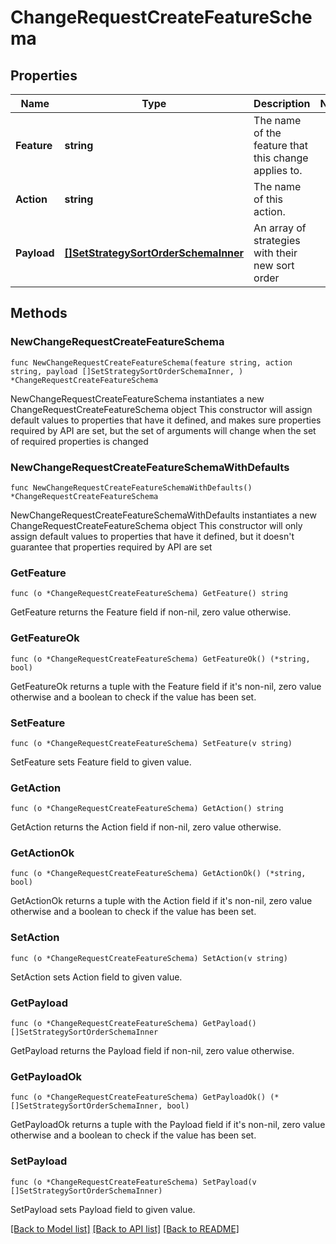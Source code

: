 # ChangeRequestCreateFeatureSchema

## Properties

Name | Type | Description | Notes
------------ | ------------- | ------------- | -------------
**Feature** | **string** | The name of the feature that this change applies to. | 
**Action** | **string** | The name of this action. | 
**Payload** | [**[]SetStrategySortOrderSchemaInner**](SetStrategySortOrderSchemaInner.md) | An array of strategies with their new sort order | 

## Methods

### NewChangeRequestCreateFeatureSchema

`func NewChangeRequestCreateFeatureSchema(feature string, action string, payload []SetStrategySortOrderSchemaInner, ) *ChangeRequestCreateFeatureSchema`

NewChangeRequestCreateFeatureSchema instantiates a new ChangeRequestCreateFeatureSchema object
This constructor will assign default values to properties that have it defined,
and makes sure properties required by API are set, but the set of arguments
will change when the set of required properties is changed

### NewChangeRequestCreateFeatureSchemaWithDefaults

`func NewChangeRequestCreateFeatureSchemaWithDefaults() *ChangeRequestCreateFeatureSchema`

NewChangeRequestCreateFeatureSchemaWithDefaults instantiates a new ChangeRequestCreateFeatureSchema object
This constructor will only assign default values to properties that have it defined,
but it doesn't guarantee that properties required by API are set

### GetFeature

`func (o *ChangeRequestCreateFeatureSchema) GetFeature() string`

GetFeature returns the Feature field if non-nil, zero value otherwise.

### GetFeatureOk

`func (o *ChangeRequestCreateFeatureSchema) GetFeatureOk() (*string, bool)`

GetFeatureOk returns a tuple with the Feature field if it's non-nil, zero value otherwise
and a boolean to check if the value has been set.

### SetFeature

`func (o *ChangeRequestCreateFeatureSchema) SetFeature(v string)`

SetFeature sets Feature field to given value.


### GetAction

`func (o *ChangeRequestCreateFeatureSchema) GetAction() string`

GetAction returns the Action field if non-nil, zero value otherwise.

### GetActionOk

`func (o *ChangeRequestCreateFeatureSchema) GetActionOk() (*string, bool)`

GetActionOk returns a tuple with the Action field if it's non-nil, zero value otherwise
and a boolean to check if the value has been set.

### SetAction

`func (o *ChangeRequestCreateFeatureSchema) SetAction(v string)`

SetAction sets Action field to given value.


### GetPayload

`func (o *ChangeRequestCreateFeatureSchema) GetPayload() []SetStrategySortOrderSchemaInner`

GetPayload returns the Payload field if non-nil, zero value otherwise.

### GetPayloadOk

`func (o *ChangeRequestCreateFeatureSchema) GetPayloadOk() (*[]SetStrategySortOrderSchemaInner, bool)`

GetPayloadOk returns a tuple with the Payload field if it's non-nil, zero value otherwise
and a boolean to check if the value has been set.

### SetPayload

`func (o *ChangeRequestCreateFeatureSchema) SetPayload(v []SetStrategySortOrderSchemaInner)`

SetPayload sets Payload field to given value.



[[Back to Model list]](../README.md#documentation-for-models) [[Back to API list]](../README.md#documentation-for-api-endpoints) [[Back to README]](../README.md)


